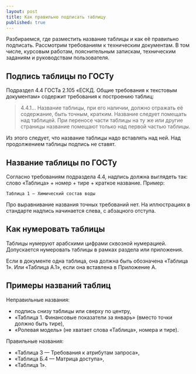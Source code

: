 ```yaml
---
layout: post
title: Как правильно подписать таблицу
published: true
---
```


Разбираемся, где разместить название таблицы и как её правильно подписать. Рассмотрим требованиям к техническим документам. В том числе, курсовым работам, пояснительным запискам, техническим заданиям и руководствам пользователя.

## Подпись таблицы по ГОСТу

Подраздел 4.4 ГОСТа 2.105 «ЕСКД. Общие требования к текстовым документам» содержит требования к построению таблиц:

> 4.4.1… Название таблицы, при его наличии, должно отражать её содержание, быть точным, кратким. Название следует помещать над таблицей.
При переносе части таблицы на ту же или другие страницы название помещают только над первой частью таблицы.

Из этого следует, что название таблицы надо вставлять над ней. Над продолжением таблицы подпись не ставят.

## Название таблицы по ГОСТу

Согласно требованиям подраздела 4.4, надпись должна выглядеть так: слово «Таблица» + номер + тире + краткое название. Пример:

```
Таблица 1 — Химический состав воды
```

Про выравнивание названия точных требований нет. На иллюстрациях в стандарте надпись начинается слева, с абзацного отступа.

## Как нумеровать таблицы

Таблицы нумеруют арабскими цифрами сквозной нумерацией. Допускается нумеровать таблицы в рамках раздела или приложения.

Если в документе одна таблица, она должна быть обозначена «Таблица 1». Или «Таблица А.1», если она вставлена в Приложение А.

## Примеры названий таблиц

Неправильные названия:

- подпись снизу таблицы или сверху по центру,
- «Таблица 1. Финансовые показатели за январь» (вместо точки должно быть тире),
- «Ролевая модель» (не хватает слова «Таблица», номера и тире).

Правильные названия:

- «Таблица 3 — Требования к атрибутам запроса»,
- «Таблица Б.4 — Матрица доступа»,
- «Таблица 1».
